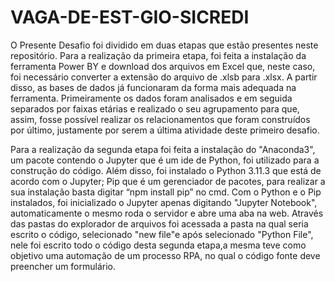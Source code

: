 # VAGA-DE-EST-GIO-SICREDI
O Presente Desafio foi dividido em duas etapas que estão presentes neste repositório.
Para a realização da primeira etapa, foi feita a instalação da ferramenta Power BY e download dos arquivos em Excel que, neste caso, foi necessário converter a extensão do arquivo de .xlsb para .xlsx. A partir disso, as bases de dados já funcionaram da forma mais adequada na ferramenta.  Primeiramente os dados foram analisados e em seguida separados por faixas etárias e realizado o seu agrupamento para que, assim, fosse possível realizar os relacionamentos que foram construídos por último, justamente por serem a última atividade deste primeiro desafio.

Para a realização da segunda etapa foi feita a instalação do "Anaconda3", um pacote contendo o Jupyter que é um ide de Python, foi utilizado para a construção do código. Além disso, foi instalado o Python 3.11.3 que está de acordo com o Jupyter; Pip que é um gerenciador de pacotes, para realizar a sua instalação basta digitar “npm install pip” no cmd. Com o Python e o Pip instalados, foi inicializado  o Jupyter apenas digitando "Jupyter Notebook", automaticamente o mesmo roda o servidor e abre uma aba na web. Através das pastas do explorador de arquivos foi acessada a pasta  na qual seria escrito o código, selecionado "new file"e após selecionado "Python File",  nele foi escrito todo o código desta segunda etapa,a mesma teve como objetivo uma automação de um processo RPA, no qual o código fonte deve preencher um formulário.
